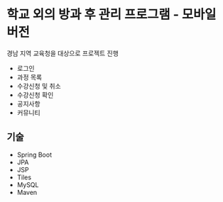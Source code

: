 # 학교 외의 방과 후 관리 프로그램 - 모바일 버전

경남 지역 교육청을 대상으로 프로젝트 진행

- 로그인
- 과정 목록
- 수강신청 및 취소
- 수강신청 확인
- 공지사항
- 커뮤니티

## 기술
- Spring Boot
- JPA
- JSP
- Tiles
- MySQL
- Maven
